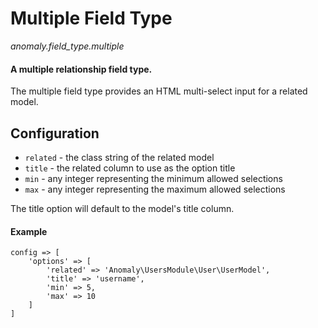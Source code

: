# Multiple Field Type

*anomaly.field_type.multiple*

#### A multiple relationship field type.

The multiple field type provides an HTML multi-select input for a related model.

## Configuration

- `related` - the class string of the related model
- `title` - the related column to use as the option title
- `min` - any integer representing the minimum allowed selections
- `max` - any integer representing the maximum allowed selections
 
The title option will default to the model's title column.

#### Example

	config => [
	    'options' => [
	        'related' => 'Anomaly\UsersModule\User\UserModel',
            'title' => 'username',
            'min' => 5,
            'max' => 10
	    ]
	]
